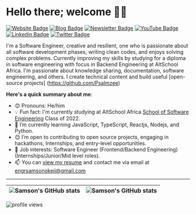 # Hello there; welcome 👋🏾

[![Website Badge](https://img.shields.io/badge/-Portfolio-3B7EBF?style=for-the-badge&logo=Google-Chrome&logoColor=white&link=https://bolajiayodeji.com)](https://samsonokeji-portfolio.vercel.app/) [![Blog Badge](https://img.shields.io/badge/-Blog-3B7EBF?style=for-the-badge&logo=Hashnode&logoColor=white&link=https://blog.bolajiayodeji.com)](https://samsonokeji-portfolio.vercel.app/) [![Newsletter Badge](https://img.shields.io/badge/-Newsletter-3B7EBF?style=for-the-badge&logo=Substack&logoColor=white&link=https://bawd.bolajiayodeji.com)](https://samsonokeji-portfolio.vercel.app/) [![YouTube Badge](https://img.shields.io/badge/-Youtube-3B7EBF?style=for-the-badge&logo=Youtube&logoColor=white&link=https://www.youtube.com/c/bolajiayodeji)](https://www.youtube.com/@samsonokeji) [![Linkedin Badge](https://img.shields.io/badge/-LinkedIn-3B7EBF?style=for-the-badge&logo=Linkedin&logoColor=white&link=https://www.linkedin.com/in/iambolajiayo)](https://www.linkedin.com/in/samson-okeji-001b1913a/) [![Twitter Badge](https://img.shields.io/badge/-@SammyOkeji-3B7EBF?style=for-the-badge&logo=twitter&logoColor=white&link=https://twitter.com/SammyOkeji)](https://twitter.com/SammyOkeji)

I'm a Software Engineer, creative and resilient, one who is passionate about all software development phases, writing clean codes, and enjoys solving complex problems. Currently improving my skills by studying for a diploma in software engineering with focus in Backend Engineering at AltSchool Africa. I'm passionate about knowledge sharing, documentation, software engineering, and others. I create technical content and build useful [open-source projects] (https://github.com/Psalmzee)

**Here's a quick summary about me**:

- 😊 Pronouns: He/him
- 💡 Fun fact: I'm currently studying at AltSchool Africa [School of Software Engineering](https://altschoolafrica.com/schools/engineering) Class of 2022.
- 🌱 I’m currently learning JavaScript, TypeScript, Reactjs, Nodejs, and Python.
- 😊 I’m open to contributing to open source projects, engaging in hackathons, Internships, and entry-level opportunities.
- 💼 Job interests: Software Engineer (Frontend/Backend Engineering) (Internships/Junior/Mid level roles).
- 📫 You can [view my resume](https://drive.google.com/file/d/1mLQRQnT5OWpdwvuJnWRHFGctxzTqjY8-/view?usp=sharing) and contact me via email at engrsamsonokeji@gmail.com

---

| <img align="center" src="https://github-readme-stats.vercel.app/api?username=Psalmzee&show_icons=true&include_all_commits=true&hide_border=true" alt="Samson's GitHub stats" /> | <img align="center" src="https://github-readme-stats.vercel.app/api/top-langs/?username=Psalmzee&langs_count=8&layout=compact&hide_border=true" alt="Samson's GitHub stats" /> |
| ------------- | ------------- |

<img src="https://gpvc.arturio.dev/Psalmzee" alt="profile views">
